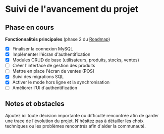 # Suivi de l'avancement du projet

## Phase en cours
**Fonctionnalités principales** (phase 2 du [Roadmap](CAHIER_DE_CHARGE.md))

- [x] Finaliser la connexion MySQL
- [x] Implémenter l\'écran d\'authentification
- [x] Modules CRUD de base (utilisateurs, produits, stocks, ventes)
- [ ] Créer l\'interface de gestion des produits
- [ ] Mettre en place l\'écran de ventes (POS)
- [x] Suivi des migrations SQL
- [x] Activer le mode hors ligne et la synchronisation
- [ ] Améliorer l\'UI d\'authentification

## Notes et obstacles
Ajoutez ici toute décision importante ou difficulté rencontrée afin de garder une trace de l'évolution du projet.
N'hésitez pas à détailler les choix techniques ou les problèmes rencontrés afin d'aider la communauté.

